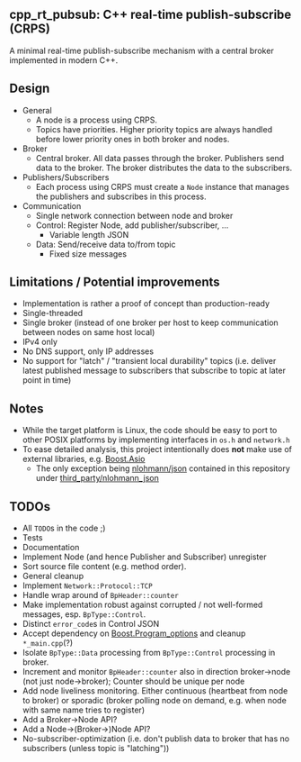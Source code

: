 cpp_rt_pubsub: C++ real-time publish-subscribe (CRPS)
-----------------------------------------------------
A minimal real-time publish-subscribe mechanism with a central broker implemented in modern C++.

Design
------
* General
  * A node is a process using CRPS.
  * Topics have priorities. Higher priority topics are always handled before lower priority ones in both broker and nodes.
* Broker
  * Central broker. All data passes through the broker. Publishers send data to the broker. The broker distributes the data to the subscribers.
* Publishers/Subscribers
  * Each process using CRPS must create a `Node` instance that manages the publishers and subscribes in this process.
* Communication
  * Single network connection between node and broker
  * Control: Register Node, add publisher/subscriber, ...
    * Variable length JSON
  * Data: Send/receive data to/from topic
    * Fixed size messages

Limitations / Potential improvements
------------------------------------
* Implementation is rather a proof of concept than production-ready
* Single-threaded
* Single broker (instead of one broker per host to keep communication between nodes on same host local)
* IPv4 only
* No DNS support, only IP addresses
* No support for "latch" / "transient local durability" topics (i.e. deliver latest published message to subscribers that subscribe to topic at later point in time)

Notes
-----
* While the target platform is Linux, the code should be easy to port to other POSIX platforms by implementing interfaces in `os.h` and `network.h`
* To ease detailed analysis, this project intentionally does **not** make use of external libraries, e.g. [Boost.Asio](http://boost.org/libs/asio/)
  * The only exception being [nlohmann/json](https://github.com/nlohmann/json) contained in this repository under [third_party/nlohmann_json](third_party/nlohmann_json)

TODOs
-----
* All `TODO`s in the code ;)
* Tests
* Documentation
* Implement Node (and hence Publisher and Subscriber) unregister
* Sort source file content (e.g. method order).
* General cleanup
* Implement `Network::Protocol::TCP`
* Handle wrap around of `BpHeader::counter`
* Make implementation robust against corrupted / not well-formed messages, esp. `BpType::Control`.
* Distinct `error_code`s in Control JSON
* Accept dependency on [Boost.Program_options](https://www.boost.org/libs/program_options) and cleanup `*_main.cpp`(?)
* Isolate `BpType::Data` processing from `BpType::Control` processing in broker.
* Increment and monitor `BpHeader::counter` also in direction broker->node (not just node->broker); Counter should be unique per node
* Add node liveliness monitoring. Either continuous (heartbeat from node to broker) or sporadic (broker polling node on demand, e.g. when node with same name tries to register)
* Add a Broker->Node API?
* Add a Node->(Broker->)Node API?
* No-subscriber-optimization (i.e. don't publish data to broker that has no subscribers (unless topic is "latching"))
